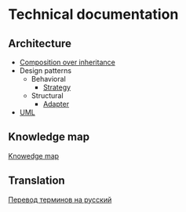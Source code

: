 # Technical documentation

## Architecture

* [Composition over inheritance](architecture/composition%20over%20inheritance.md)
* Design patterns
  * Behavioral
    * [Strategy](architecture/design%20patterns/behavioral/strategy.md)
  * Structural
    * [Adapter](architecture/design%20patterns/structural/adapter.md)
* [UML](architecture/uml.md)

## Knowledge map

[Knowedge map](map.md)

## Translation

[Перевод терминов на русский](translation.md)
